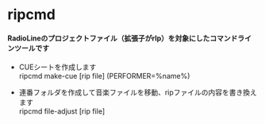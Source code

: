 # ripcmd

#### RadioLineのプロジェクトファイル（拡張子がrlp）を対象にしたコマンドラインツールです

- CUEシートを作成します  
ripcmd make-cue [rip file] (PERFORMER=%name%)

- 連番フォルダを作成して音楽ファイルを移動、ripファイルの内容を書き換えます  
ripcmd file-adjust [rip file]

